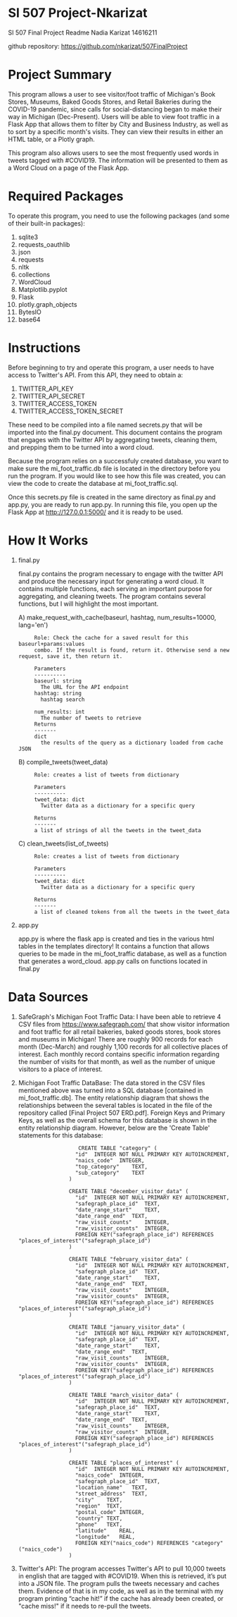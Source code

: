 # SI 507 Project-Nkarizat

SI 507 Final Project Readme
Nadia Karizat 14616211

github repository: https://github.com/nkarizat/507FinalProject

# Project Summary
This program allows a user to see visitor/foot traffic of Michigan's Book Stores, Museums, Baked Goods Stores, and Retail Bakeries during the COVID-19 pandemic, since calls for social-distancing began to make their way in Michigan (Dec-Present). Users will be able to view foot traffic in a Flask App that allows them to filter by City and Business Industry, as well as to sort by a specific month's visits. They can view their results in either an HTML table, or a Plotly graph. 

This program also allows users to see the most frequently used words in tweets tagged with #COVID19. The information will be presented to them as a Word Cloud on a page of the Flask App. 

# Required Packages
To operate this program, you need to use the following packages (and some of their built-in packages): 
  1) sqlite3
  2) requests_oauthlib
  3) json
  4) requests
  5) nltk
  6) collections
  7) WordCloud
  8) Matplotlib.pyplot
  9) Flask
  10) plotly.graph_objects
  11) BytesIO
  12) base64

# Instructions
Before beginning to try and operate this program, a user needs to have access to Twitter's API. From this API, they need to obtain a:
  1) TWITTER_API_KEY
  2) TWITTER_API_SECRET
  3) TWITTER_ACCESS_TOKEN
  4) TWITTER_ACCESS_TOKEN_SECRET
 
These need to be compiled into a file named secrets.py that will be imported into the final.py document. This document contains the program that engages with the Twitter API by aggregating tweets, cleaning them, and prepping them to be turned into a word cloud.

Because the program relies on a successfuly created database, you want to make sure the mi_foot_traffic.db file is located in the directory before you run the program. If you would like to see how this file was created, you can view the code to create the database at mi_foot_traffic.sql. 

Once this secrets.py file is created in the same directory as final.py and app.py, you are ready to run app.py. In running this file, you open up the Flask App at http://127.0.0.1:5000/ and it is ready to be used. 

# How It Works

1) final.py
    
    final.py contains the program necessary to engage with the twitter API and produce the necessary input for generating a word cloud. It contains multiple functions, each serving an important purpose for aggregating, and cleaning tweets. The program contains several functions, but I will highlight the most important. 
    
    A) make_request_with_cache(baseurl, hashtag, num_results=10000, lang='en')

            Role: Check the cache for a saved result for this baseurl+params:values 
            combo. If the result is found, return it. Otherwise send a new request, save it, then return it.

            Parameters
            ----------
            baseurl: string
              The URL for the API endpoint
            hashtag: string
              hashtag search

            num_results: int
              The number of tweets to retrieve
            Returns
            -------
            dict
              the results of the query as a dictionary loaded from cache JSON

    B) compile_tweets(tweet_data)

            Role: creates a list of tweets from dictionary

            Parameters
            ----------
            tweet_data: dict
              Twitter data as a dictionary for a specific query

            Returns
            -------
            a list of strings of all the tweets in the tweet_data

    C) clean_tweets(list_of_tweets)

            Role: creates a list of tweets from dictionary

            Parameters
            ----------
            tweet_data: dict
              Twitter data as a dictionary for a specific query

            Returns
            -------
            a list of cleaned tokens from all the tweets in the tweet_data
            
2) app.py
    
    app.py is where the flask app is created and ties in the various html tables in the templates directory! It contains a function that allows queries to be made in the mi_foot_traffic database, as well as a function that generates a word_cloud. app.py calls on functions located in final.py 
    
# Data Sources

  1) SafeGraph's Michigan Foot Traffic Data: I have been able to retrieve 4 CSV files from https://www.safegraph.com/ that show visitor information and foot traffic for all retail bakeries, baked goods stores, book stores and museums in Michigan! There are roughly 900 records for each month (Dec-March) and roughly 1,100 records for all collective places of interest. Each monthly record contains specific information regarding the number of visits for that month, as well as the number of unique visitors to a place of interest. 
 2) Michigan Foot Traffic DataBase: The data stored in the CSV files mentioned above was turned into a SQL database [contained in mi_foot_traffic.db]. The entity relationship diagram that shows the relationships between the several tables is located in the file of the repository called [Final Project 507 ERD.pdf]. Foreign Keys and Primary Keys, as well as the overall schema for this database is shown in the entity relationship diagram. However, below are the 'Create Table' statements for this database: 
                           
                           CREATE TABLE "category" (
                          "id"	INTEGER NOT NULL PRIMARY KEY AUTOINCREMENT,
                          "naics_code"	INTEGER,
                          "top_category"	TEXT,
                          "sub_category"	TEXT
                        )

                        CREATE TABLE "december_visitor_data" (
                          "id"	INTEGER NOT NULL PRIMARY KEY AUTOINCREMENT,
                          "safegraph_place_id"	TEXT,
                          "date_range_start"	TEXT,
                          "date_range_end"	TEXT,
                          "raw_visit_counts"	INTEGER,
                          "raw_visitor_counts"	INTEGER,
                          FOREIGN KEY("safegraph_place_id") REFERENCES "places_of_interest"("safegraph_place_id")
                        )

                        CREATE TABLE "february_visitor_data" (
                          "id"	INTEGER NOT NULL PRIMARY KEY AUTOINCREMENT,
                          "safegraph_place_id"	TEXT,
                          "date_range_start"	TEXT,
                          "date_range_end"	TEXT,
                          "raw_visit_counts"	INTEGER,
                          "raw_visitor_counts"	INTEGER,
                          FOREIGN KEY("safegraph_place_id") REFERENCES "places_of_interest"("safegraph_place_id")
                        )

                        CREATE TABLE "january_visitor_data" (
                          "id"	INTEGER NOT NULL PRIMARY KEY AUTOINCREMENT,
                          "safegraph_place_id"	TEXT,
                          "date_range_start"	TEXT,
                          "date_range_end"	TEXT,
                          "raw_visit_counts"	INTEGER,
                          "raw_visitor_counts"	INTEGER,
                          FOREIGN KEY("safegraph_place_id") REFERENCES "places_of_interest"("safegraph_place_id")
                        )

                        CREATE TABLE "march_visitor_data" (
                          "id"	INTEGER NOT NULL PRIMARY KEY AUTOINCREMENT,
                          "safegraph_place_id"	TEXT,
                          "date_range_start"	TEXT,
                          "date_range_end"	TEXT,
                          "raw_visit_counts"	INTEGER,
                          "raw_visitor_counts"	INTEGER,
                          FOREIGN KEY("safegraph_place_id") REFERENCES "places_of_interest"("safegraph_place_id")
                        )

                        CREATE TABLE "places_of_interest" (
                          "id"	INTEGER NOT NULL PRIMARY KEY AUTOINCREMENT,
                          "naics_code"	INTEGER,
                          "safegraph_place_id"	TEXT,
                          "location_name"	TEXT,
                          "street_address"	TEXT,
                          "city"	TEXT,
                          "region"	TEXT,
                          "postal_code"	INTEGER,
                          "country"	TEXT,
                          "phone"	TEXT,
                          "latitude"	REAL,
                          "longitude"	REAL,
                          FOREIGN KEY("naics_code") REFERENCES "category"("naics_code")
                        )
 3) Twitter's API: The program accesses Twitter's API to pull 10,000 tweets in english that are tagged with #COVID19. When this is retrieved, it’s put into a JSON file. The program pulls the tweets necessary and caches them. Evidence of that is in my code, as well as in the terminal with my program printing “cache hit!” if the cache has already been created, or "cache miss!" if it needs to re-pull the tweets.
 
 
 

    



